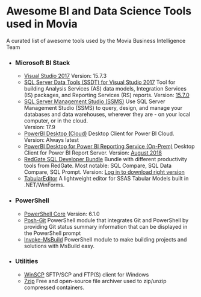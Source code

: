 # Awesome BI and Data Science Tools used in Movia
A curated list of awesome tools used by the Movia Business Intelligence Team


- ### Microsoft BI Stack
  - [Visual Studio 2017](https://my.visualstudio.com/downloads)
    Version: 15.7.3  
  - [SQL Server Data Tools (SSDT) for Visual Studio 2017](https://docs.microsoft.com/en-us/sql/ssdt/download-sql-server-data-tools-ssdt#ssdt-for-vs-2017-standalone-installer)
    Tool for building Analysis Services (AS) data models, Integration Services (IS) packages, and Reporting Services (RS) reports. Version: [15.7.0](https://go.microsoft.com/fwlink/?LinkId=874716)
  - [SQL Server Management Studio (SSMS)](https://docs.microsoft.com/en-us/sql/ssms/download-sql-server-management-studio-ssms)
    Use SQL Server Management Studio (SSMS) to query, design, and manage your databases and data warehouses, wherever they are - on your local computer, or in the cloud.   
    Version: 17.9
  - [PowerBI Desktop (Cloud)](https://powerbi.microsoft.com/en-us/downloads/)
    Desktop Client for Power BI Cloud.
    Version: Always latest
  - [PowerBI Desktop for Power BI Reporting Service (On-Prem)](https://powerbi.microsoft.com/en-us/report-server/)
    Desktop Client for Power BI Report Server.
    Version: [August 2018](https://www.microsoft.com/en-us/download/details.aspx?id=57270)
  - [RedGate SQL Developer Bundle](https://www.red-gate.com/products/) Bundle with different productivity tools from RedGate. Most notable: SQL Compare, SQL Data Compare, SQL Prompt.
    Version: [Log in to download right version](https://download.red-gate.com/SQLDeveloperBundle.exe)
  - [TabularEditor](https://tabulareditor.github.io/) A lightweight editor for SSAS Tabular Models built in .NET/WinForms.
  
- ### PowerShell
  - [PowerShell Core](https://github.com/PowerShell/PowerShell/releases/tag/v6.1.0) Version: 6.1.0
  - [Posh-Git](https://github.com/dahlbyk/posh-git)
    PowerShell module that integrates Git and PowerShell by providing Git status summary information that can be displayed in the PowerShell prompt
  - [Invoke-MsBuild](https://github.com/deadlydog/Invoke-MsBuild) PowerShell module to make building projects and solutions with MsBuild easy. 
  
- ### Utilities
  - [WinSCP](https://winscp.net/) SFTP/SCP and FTP(S) client for Windows
  - [7zip](https://www.7-zip.org/) Free and open-source file archiver used to zip/unzip compressed containers.
  
